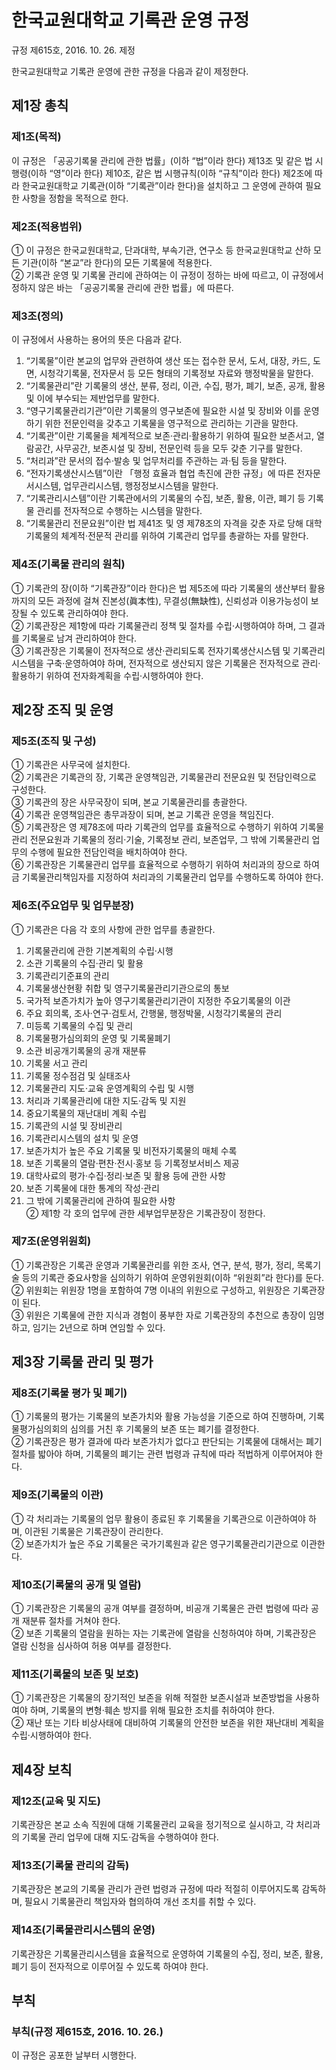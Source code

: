 # 한국교원대학교 기록관 운영 규정

규정 제615호, 2016. 10. 26. 제정

한국교원대학교 기록관 운영에 관한 규정을 다음과 같이 제정한다.

## 제1장 총칙

### 제1조(목적)

이 규정은 「공공기록물 관리에 관한 법률」(이하 “법”이라 한다) 제13조 및 같은 법 시행령(이하 “영”이라 한다) 제10조, 같은 법 시행규칙(이하 “규칙”이라 한다) 제2조에 따라 한국교원대학교 기록관(이하 “기록관”이라 한다)을 설치하고 그 운영에 관하여 필요한 사항을 정함을 목적으로 한다.

### 제2조(적용범위)

① 이 규정은 한국교원대학교, 단과대학, 부속기관, 연구소 등 한국교원대학교 산하 모든 기관(이하 “본교”라 한다)의 모든 기록물에 적용한다.  
② 기록관 운영 및 기록물 관리에 관하여는 이 규정이 정하는 바에 따르고, 이 규정에서 정하지 않은 바는 「공공기록물 관리에 관한 법률」에 따른다.

### 제3조(정의)

이 규정에서 사용하는 용어의 뜻은 다음과 같다.

1. “기록물”이란 본교의 업무와 관련하여 생산 또는 접수한 문서, 도서, 대장, 카드, 도면, 시청각기록물, 전자문서 등 모든 형태의 기록정보 자료와 행정박물을 말한다.
2. “기록물관리”란 기록물의 생산, 분류, 정리, 이관, 수집, 평가, 폐기, 보존, 공개, 활용 및 이에 부수되는 제반업무를 말한다.
3. “영구기록물관리기관”이란 기록물의 영구보존에 필요한 시설 및 장비와 이를 운영하기 위한 전문인력을 갖추고 기록물을 영구적으로 관리하는 기관을 말한다.
4. “기록관”이란 기록물을 체계적으로 보존·관리·활용하기 위하여 필요한 보존서고, 열람공간, 사무공간, 보존시설 및 장비, 전문인력 등을 모두 갖춘 기구를 말한다.
5. “처리과”란 문서의 접수·발송 및 업무처리를 주관하는 과·팀 등을 말한다.
6. “전자기록생산시스템”이란 「행정 효율과 협업 촉진에 관한 규정」에 따른 전자문서시스템, 업무관리시스템, 행정정보시스템을 말한다.
7. “기록관리시스템”이란 기록관에서의 기록물의 수집, 보존, 활용, 이관, 폐기 등 기록물 관리를 전자적으로 수행하는 시스템을 말한다.
8. “기록물관리 전문요원”이란 법 제41조 및 영 제78조의 자격을 갖춘 자로 당해 대학 기록물의 체계적·전문적 관리를 위하여 기록관리 업무를 총괄하는 자를 말한다.

### 제4조(기록물 관리의 원칙)

① 기록관의 장(이하 “기록관장”이라 한다)은 법 제5조에 따라 기록물의 생산부터 활용까지의 모든 과정에 걸쳐 진본성(眞本性), 무결성(無缺性), 신뢰성과 이용가능성이 보장될 수 있도록 관리하여야 한다.  
② 기록관장은 제1항에 따라 기록물관리 정책 및 절차를 수립·시행하여야 하며, 그 결과를 기록물로 남겨 관리하여야 한다.  
③ 기록관장은 기록물이 전자적으로 생산·관리되도록 전자기록생산시스템 및 기록관리시스템을 구축·운영하여야 하며, 전자적으로 생산되지 않은 기록물은 전자적으로 관리·활용하기 위하여 전자화계획을 수립·시행하여야 한다.

## 제2장 조직 및 운영

### 제5조(조직 및 구성)

① 기록관은 사무국에 설치한다.  
② 기록관은 기록관의 장, 기록관 운영책임관, 기록물관리 전문요원 및 전담인력으로 구성한다.  
③ 기록관의 장은 사무국장이 되며, 본교 기록물관리를 총괄한다.  
④ 기록관 운영책임관은 총무과장이 되며, 본교 기록관 운영을 책임진다.  
⑤ 기록관장은 영 제78조에 따라 기록관의 업무를 효율적으로 수행하기 위하여 기록물관리 전문요원과 기록물의 정리·기술, 기록정보 관리, 보존업무, 그 밖에 기록물관리 업무의 수행에 필요한 전담인력을 배치하여야 한다.  
⑥ 기록관장은 기록물관리 업무를 효율적으로 수행하기 위하여 처리과의 장으로 하여금 기록물관리책임자를 지정하여 처리과의 기록물관리 업무를 수행하도록 하여야 한다.

### 제6조(주요업무 및 업무분장)

① 기록관은 다음 각 호의 사항에 관한 업무를 총괄한다.

1. 기록물관리에 관한 기본계획의 수립·시행
2. 소관 기록물의 수집·관리 및 활용
3. 기록관리기준표의 관리
4. 기록물생산현황 취합 및 영구기록물관리기관으로의 통보
5. 국가적 보존가치가 높아 영구기록물관리기관이 지정한 주요기록물의 이관
6. 주요 회의록, 조사·연구·검토서, 간행물, 행정박물, 시청각기록물의 관리
7. 미등록 기록물의 수집 및 관리
8. 기록물평가심의회의 운영 및 기록물폐기
9. 소관 비공개기록물의 공개 재분류
10. 기록물 서고 관리
11. 기록물 정수점검 및 실태조사
12. 기록물관리 지도·교육 운영계획의 수립 및 시행
13. 처리과 기록물관리에 대한 지도·감독 및 지원
14. 중요기록물의 재난대비 계획 수립
15. 기록관의 시설 및 장비관리
16. 기록관리시스템의 설치 및 운영
17. 보존가치가 높은 주요 기록물 및 비전자기록물의 매체 수록
18. 보존 기록물의 열람·편찬·전시·홍보 등 기록정보서비스 제공
19. 대학사료의 평가·수집·정리·보존 및 활용 등에 관한 사항
20. 보존 기록물에 대한 통계의 작성·관리
21. 그 밖에 기록물관리에 관하여 필요한 사항  
    ② 제1항 각 호의 업무에 관한 세부업무분장은 기록관장이 정한다.

### 제7조(운영위원회)

① 기록관장은 기록관 운영과 기록물관리를 위한 조사, 연구, 분석, 평가, 정리, 목록기술 등의 기록관 중요사항을 심의하기 위하여 운영위원회(이하 “위원회”라 한다)를 둔다.  
② 위원회는 위원장 1명을 포함하여 7명 이내의 위원으로 구성하고, 위원장은 기록관장이 된다.  
③ 위원은 기록물에 관한 지식과 경험이 풍부한 자로 기록관장의 추천으로 총장이 임명하고, 임기는 2년으로 하며 연임할 수 있다.

## 제3장 기록물 관리 및 평가

### 제8조(기록물 평가 및 폐기)

① 기록물의 평가는 기록물의 보존가치와 활용 가능성을 기준으로 하여 진행하며, 기록물평가심의회의 심의를 거친 후 기록물의 보존 또는 폐기를 결정한다.  
② 기록관장은 평가 결과에 따라 보존가치가 없다고 판단되는 기록물에 대해서는 폐기 절차를 밟아야 하며, 기록물의 폐기는 관련 법령과 규칙에 따라 적법하게 이루어져야 한다.

### 제9조(기록물의 이관)

① 각 처리과는 기록물의 업무 활용이 종료된 후 기록물을 기록관으로 이관하여야 하며, 이관된 기록물은 기록관장이 관리한다.  
② 보존가치가 높은 주요 기록물은 국가기록원과 같은 영구기록물관리기관으로 이관한다.

### 제10조(기록물의 공개 및 열람)

① 기록관장은 기록물의 공개 여부를 결정하며, 비공개 기록물은 관련 법령에 따라 공개 재분류 절차를 거쳐야 한다.  
② 보존 기록물의 열람을 원하는 자는 기록관에 열람을 신청하여야 하며, 기록관장은 열람 신청을 심사하여 허용 여부를 결정한다.

### 제11조(기록물의 보존 및 보호)

① 기록관장은 기록물의 장기적인 보존을 위해 적절한 보존시설과 보존방법을 사용하여야 하며, 기록물의 변형·훼손 방지를 위해 필요한 조치를 취하여야 한다.  
② 재난 또는 기타 비상사태에 대비하여 기록물의 안전한 보존을 위한 재난대비 계획을 수립·시행하여야 한다.

## 제4장 보칙

### 제12조(교육 및 지도)

기록관장은 본교 소속 직원에 대해 기록물관리 교육을 정기적으로 실시하고, 각 처리과의 기록물 관리 업무에 대해 지도·감독을 수행하여야 한다.

### 제13조(기록물 관리의 감독)

기록관장은 본교의 기록물 관리가 관련 법령과 규정에 따라 적절히 이루어지도록 감독하며, 필요시 기록물관리 책임자와 협의하여 개선 조치를 취할 수 있다.

### 제14조(기록물관리시스템의 운영)

기록관장은 기록물관리시스템을 효율적으로 운영하여 기록물의 수집, 정리, 보존, 활용, 폐기 등이 전자적으로 이루어질 수 있도록 하여야 한다.

## 부칙

### 부칙(규정 제615호, 2016. 10. 26.)

이 규정은 공포한 날부터 시행한다.
